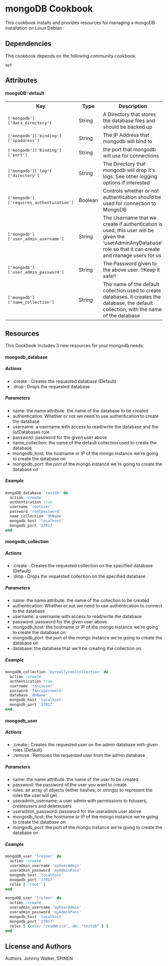 mongoDB Cookbook
================
This cookbook installs and provides resources for managing a mongoDB installation on Linux Debian


Dependencies
------------
This cookbook depends on the following community cookbook:

`apt`


Attributes
----------
#### mongoDB::default
<table>
  <tr>
    <th>Key</th>
    <th>Type</th>
    <th>Description</th>
    <th>Default</th>
  </tr>
  <tr>
    <td><tt>['mongodb']['data_directory']</tt></td>
    <td>String</td>
    <td>A Directory that stores the database files and should be backed up</td>
    <td><tt>/var/lib/mongodb</tt></td>
  </tr>
  <tr>
    <td><tt>['mongodb']['binding']['ipaddress']</tt></td>
    <td>String</td>
    <td>The IP Address that mongodb will bind to</td>
    <td><tt>127.0.0.1</tt></td>
  </tr>
  <tr>
    <td><tt>['mongodb']['binding']['port']</tt></td>
    <td>String</td>
    <td>the port that mongodb will use for connections</td>
    <td><tt>27017</tt></td>
  </tr>
  <tr>
    <td><tt>['mongodb']['log']['directory']</tt></td>
    <td>String</td>
    <td>The Directory that mongodb will drop it's logs. See other logging options if interested</td>
    <td><tt>/var/log/mongodb</tt></td>
  </tr>
  <tr>
    <td><tt>['mongodb']['requires_authentication']</tt></td>
    <td>Boolean</td>
    <td>Controls whether or not authentication should be used for connection to MongoDB</td>
    <td><tt>false</tt></td>
  </tr>
  <tr>
    <td><tt>['mongodb']['user_admin_username']</tt></td>
    <td>String</td>
    <td>The Username that we create if authentication is used, this user will be given the 
      'userAdminAnyDatabase' role so that it can create and manage users for us</td>
    <td><tt>useradmin</tt></td>
  </tr>
  <tr>
    <td><tt>['mongodb']['user_admin_password']</tt></td>
    <td>String</td>
    <td>The Password given to the above user. !!Keep it safe!!</td>
    <td><tt>abc123</tt></td>
  </tr>
  <tr>
    <td><tt>['mongodb']['name_collection']</tt></td>
    <td>String</td>
    <td>The name of the default collection used to create databases. it creates the 
      database, the default collection, with the name of the database</td>
    <td><tt>:name</tt></td>
  </tr>
</table>


Resources
---------
This Cookbook includes 3 new resources for your mongodb needs:

#### mongodb_database

##### Actions
- :create : Creates the requested database (Default)
- :drop : Drops the requested database

##### Parameters

- name: the name attribute. the name of the database to be created
- authentication: Whether or not we need to use authentication to create the database
- username: a username with access to read/write the database and the listDatabases role
- password: password for the given user above
- name_collection: the name of the default collection used to create the database
- mongodb_host: the hostname or IP of the mongo instance we're going to create the database on
- mongodb_port: the port of the mongo instance we're going to create the database on

##### Example

```ruby
mongoDB_database 'testdb' do
  action :create
  authentication true
  username 'rootuser'
  password 'rootpassword'
  name_collection 'dbName'
  mongodb_host 'localhost'
  mongodb_port '27017'
end
```

#### mongodb_collection

##### Actions
- :create : Creates the requested collection on the specified database (Default)
- :drop : Drops the requested collection on the specified database

##### Parameters

- name: the name attribute. the name of the collection to be created
- authentication: Whether or not we need to use authentication to connect to the database
- username: a username with access to read/write the database
- password: password for the given user above
- mongodb_host: the hostname or IP of the mongo instance we're going to create the database on
- mongodb_port: the port of the mongo instance we're going to create the database on
- database: the database that we'll be creating the collection on.

##### Example

```ruby
mongoDB_collection 'myreallycoolcollection' do
  action :create
  authentication true
  username 'fancyuser'
  password 'fancypassword'
  database 'dbName'
  mongodb_host 'localhost'
  mongodb_port '27017'
end
```



#### mongodb_user

##### Actions
- :create : Creates the requested user on the admin database with given roles (Default)
- :remove : Removes the requested user from the admin database

##### Parameters

- name: the name attribute. the name of the user to be created
- password: the password of the user you want to create
- roles: an array of objects (either hashes, or strings) to represent the roles the user will get.
- useradmin_username: a user admin with permissions to listusers, createusers and deleteusers
- useradmin_password: password for the useradmin user above
- mongodb_host: the hostname or IP of the mongo instance we're going to create the database on
- mongodb_port: the port of the mongo instance we're going to create the database on

##### Example

```ruby
mongoDB_user 'lreimer' do
  action :create
  useradmin_username 'myUserAdmin'
  useradmin_password 'myAdminPass'
  mongodb_host 'localhost'
  mongodb_port '27017'
  roles [ "root" ]
end
```

```ruby
mongoDB_user 'lreimer' do
  action :create
  useradmin_username 'myUserAdmin'
  useradmin_password 'myAdminPass'
  mongodb_host 'localhost'
  mongodb_port '27017'
  roles [ {role: "readWrite", db: "testdb" } ]
end
```

License and Authors
-------------------
Authors: Johnny Walker, SPINEN
